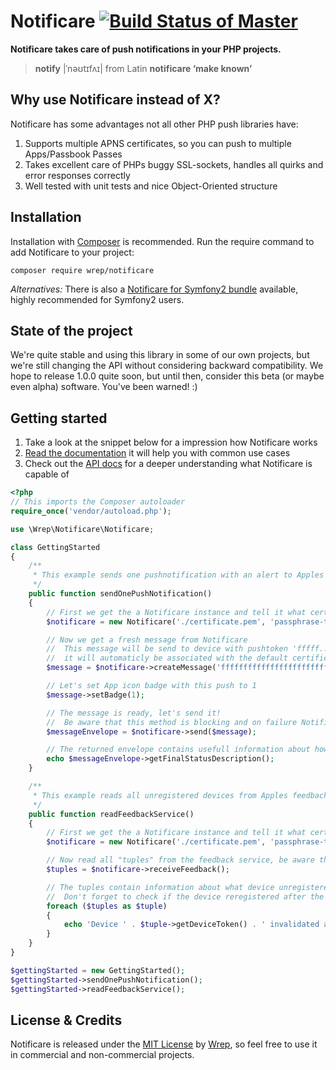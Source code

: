 # Notificare [![Build Status of Master](https://travis-ci.org/wrep/notificare.png?branch=master)](https://travis-ci.org/wrep/notificare)
**Notificare takes care of push notifications in your PHP projects.**

> **notify** |ˈnəʊtɪfʌɪ| from Latin **notificare ‘make known’**

## Why use Notificare instead of X?
Notificare has some advantages not all other PHP push libraries have:

1. Supports multiple APNS certificates, so you can push to multiple Apps/Passbook Passes
2. Takes excellent care of PHPs buggy SSL-sockets, handles all quirks and error responses correctly
3. Well tested with unit tests and nice Object-Oriented structure

## Installation
Installation with [Composer](http://getcomposer.org) is recommended. Run the require command to add Notificare to your project:

`composer require wrep/notificare`

*Alternatives:*
There is also a [Notificare for Symfony2 bundle](https://github.com/wrep/notificare-symfony) available, highly recommended for Symfony2 users.

## State of the project
We're quite stable and using this library in some of our own projects, but we're still changing the API without considering backward compatibility. We hope to release 1.0.0 quite soon, but until then, consider this beta (or maybe even alpha) software. You've been warned! :)

## Getting started
1. Take a look at the snippet below for a impression how Notificare works
2. [Read the documentation](/doc/Readme.md) it will help you with common use cases
3. Check out the [API docs](http://wrep.github.com/notificare/master/) for a deeper understanding what Notificare is capable of

```php
<?php
// This imports the Composer autoloader
require_once('vendor/autoload.php');

use \Wrep\Notificare\Notificare;

class GettingStarted
{
	/**
	 * This example sends one pushnotification with an alert to Apples production push servers
	 */
    public function sendOnePushNotification()
    {
        // First we get the a Notificare instance and tell it what certificate to use as default certificate
        $notificare = new Notificare('./certificate.pem', 'passphrase-to-use');

        // Now we get a fresh message from Notificare
        //  This message will be send to device with pushtoken 'fffff...'
        //  it will automaticly be associated with the default certificate
        $message = $notificare->createMessage('ffffffffffffffffffffffffffffffffffffffffffffffffffffffffffffffff');

        // Let's set App icon badge with this push to 1
        $message->setBadge(1);

        // The message is ready, let's send it!
        //  Be aware that this method is blocking and on failure Notificare will retry a few times
        $messageEnvelope = $notificare->send($message);

        // The returned envelope contains usefull information about how many retries were needed and if sending succeeded
        echo $messageEnvelope->getFinalStatusDescription();
    }

    /**
     * This example reads all unregistered devices from Apples feedback service
     */
    public function readFeedbackService()
    {
        // First we get the a Notificare instance and tell it what certificate to use as default certificate
        $notificare = new Notificare('./certificate.pem', 'passphrase-to-use');

        // Now read all "tuples" from the feedback service, be aware that this method is blocking
        $tuples = $notificare->receiveFeedback();

        // The tuples contain information about what device unregistered and when it did unregister.
        //  Don't forget to check if the device reregistered after the "invaidated at" date!
        foreach ($tuples as $tuple)
        {
            echo 'Device ' . $tuple->getDeviceToken() . ' invalidated at ' . $tuple->getInvalidatedAt()->format(\DateTime::ISO8601) . PHP_EOL;
        }
    }
}

$gettingStarted = new GettingStarted();
$gettingStarted->sendOnePushNotification();
$gettingStarted->readFeedbackService();
```

## License & Credits
Notificare is released under the [MIT License](License) by [Wrep](http://www.wrep.nl/), so feel free to use it in commercial and non-commercial projects.